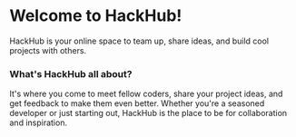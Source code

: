 # Welcome to HackHub!

HackHub is your online space to team up, share ideas, and build cool projects with others.

### What's HackHub all about?

It's where you come to meet fellow coders, share your project ideas, and get feedback to make them even better. Whether you're a seasoned developer or just starting out, HackHub is the place to be for collaboration and inspiration.
